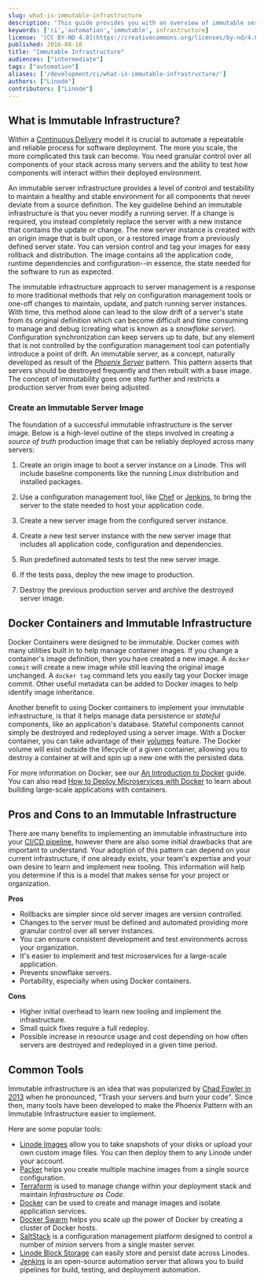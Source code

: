```yaml
---
slug: what-is-immutable-infrastructure
description: 'This guide provides you with an overview of immutable server infrastructure, which is essentially infrastructure that never deviates from it''s source code.'
keywords: ['ci','automation','immutable', infrastructure]
license: '[CC BY-ND 4.0](https://creativecommons.org/licenses/by-nd/4.0)'
published: 2018-08-10
title: "Immutable Infrastructure"
audiences: ["intermediate"]
tags: ["automation"]
aliases: ['/development/ci/what-is-immutable-infrastructure/']
authors: ["Linode"]
contributors: ["Linode"]
---
```


## What is Immutable Infrastructure?

Within a [Continuous Delivery](/docs/guides/introduction-ci-cd/#what-is-continuous-delivery) model it is crucial to automate a repeatable and reliable process for software deployment. The more you scale, the more complicated this task can become. You need granular control over all components of your stack across many servers and the ability to test how components will interact within their deployed environment.

An immutable server infrastructure provides a level of control and testability to maintain a healthy and stable environment for all components that never deviate from a source definition. The key guideline behind an immutable infrastructure is that you never modify a running server. If a change is required, you instead completely replace the server with a new instance that contains the update or change. The new server instance is created with an origin image that is built upon, or a restored image from a previously defined server state. You can version control and tag your images for easy rollback and distribution. The image contains all the application code, runtime dependencies and configuration--in essence, the state needed for the software to run as expected.

The immutable infrastructure approach to server management is a response to more traditional methods that rely on configuration management tools or one-off changes to maintain, update, and patch running server instances. With time, this method alone can lead to the slow drift of a server's state from its original definition which can become difficult and time consuming to manage and debug (creating what is known as a *snowflake server*). Configuration synchronization can keep servers up to date, but any element that is not controlled by the configuration management tool can potentially introduce a point of drift. An immutable server, as a concept, naturally developed as result of the *[Phoenix Server](https://martinfowler.com/bliki/PhoenixServer.html)* pattern. This pattern asserts that servers should be destroyed frequently and then rebuilt with a base image. The concept of immutability goes one step further and restricts a production server from ever being adjusted.

### Create an Immutable Server Image

The foundation of a successful immutable infrastructure is the server image. Below is a high-level outline of the steps involved in creating a *source of truth* production image that can be reliably deployed across many servers:

1. Create an origin image to boot a server instance on a Linode. This will include baseline components like the running Linux distribution and installed packages.

1. Use a configuration management tool, like [Chef](/docs/guides/beginners-guide-chef/) or [Jenkins](/docs/guides/automate-builds-with-jenkins-on-ubuntu/), to bring the server to the state needed to host your application code.

1. Create a new server image from the configured server instance.

1. Create a new test server instance with the new server image that includes all application code, configuration and dependencies.

1. Run predefined automated tests to test the new server image.

1. If the tests pass, deploy the new image to production.

1. Destroy the previous production server and archive the destroyed server image.

## Docker Containers and Immutable Infrastructure

Docker Containers were designed to be immutable. Docker comes with many utilities built in to help manage container images. If you change a container's image definition, then you have created a new image. A `docker commit` will create a new image while still leaving the original image unchanged. A `docker tag` command lets you easily tag your Docker image commit. Other useful metadata can be added to Docker images to help identify image inheritance.

Another benefit to using Docker containers to implement your immutable infrastructure, is that it helps manage data persistence or *stateful* components, like an application's database. Stateful components cannot simply be destroyed and redeployed using a server image. With a Docker container, you can take advantage of their [volumes](https://docs.docker.com/storage/volumes/) feature. The Docker volume will exist outside the lifecycle of a given container, allowing you to destroy a container at will and spin up a new one with the persisted data.

For more information on Docker, see our [An Introduction to Docker](/docs/guides/introduction-to-docker/) guide. You can also read [How to Deploy Microservices with Docker](/docs/guides/deploying-microservices-with-docker/) to learn about building large-scale applications with containers.

## Pros and Cons to an Immutable Infrastructure
There are many benefits to implementing an immutable infrastructure into your [CI/CD pipeline](/docs/guides/introduction-ci-cd/), however there are also some initial drawbacks that are important to understand. Your adoption of this pattern can depend on your current infrastructure, if one already exists, your team's expertise and your own desire to learn and implement new tooling. This information will help you determine if this is a model that makes sense for your project or organization.

**Pros**

- Rollbacks are simpler since old server images are version controlled.
- Changes to the server must be defined and automated providing more granular control over all server instances.
- You can ensure consistent development and test environments across your organization.
- It's easier to implement and test microservices for a large-scale application.
- Prevents snowflake servers.
- Portability, especially when using Docker containers.

**Cons**

- Higher initial overhead to learn new tooling and implement the infrastructure.
- Small quick fixes require a full redeploy.
- Possible increase in resource usage and cost depending on how often servers are destroyed and redeployed in a given time period.

## Common Tools

Immutable infrastructure is an idea that was popularized by [Chad Fowler in 2013](http://chadfowler.com/2013/06/23/immutable-deployments.html) when he pronounced, "Trash your servers and burn your code". Since then, many tools have been developed to make the Phoenix Pattern with an Immutable Infrastructure easier to implement.

Here are some popular tools:

- [Linode Images](/docs/products/tools/images/) allow you to take snapshots of your disks  or upload your own custom image files. You can then deploy them to any Linode under your account.
- [Packer](https://www.packer.io/guides/packer-on-cicd/) helps you create multiple machine images from a single source configuration.
- [Terraform](/docs/guides/how-to-build-your-infrastructure-using-terraform-and-linode/) is used to manage change within your deployment stack and maintain *Infrastructure as Code*.
- [Docker](https://docs.docker.com/) can be used to create and manage images and isolate application services.
- [Docker Swarm](/docs/guides/how-to-create-a-docker-swarm-manager-and-nodes-on-linode/) helps you scale up the power of Docker by creating a cluster of Docker hosts.
- [SaltStack](https://saltstack.com/) is a configuration management platform designed to control a number of *minion* servers from a single master server.
- [Linode Block Storage](/docs/products/storage/block-storage/) can easily store and persist date across Linodes.
- [Jenkins](/docs/guides/automate-builds-with-jenkins-on-ubuntu/) is an open-source automation server that allows you to build pipelines for build, testing, and deployment automation.
